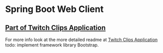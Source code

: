 # Spring Boot Web Client

## [Part of Twitch Clips Application](https://github.com/IvanLepi/twitchclips)

For more info look at the more detailed readme at [Twitch Clips Application](https://github.com/IvanLepi/twitchclips)
todo: implement framework library Bootstrap.
